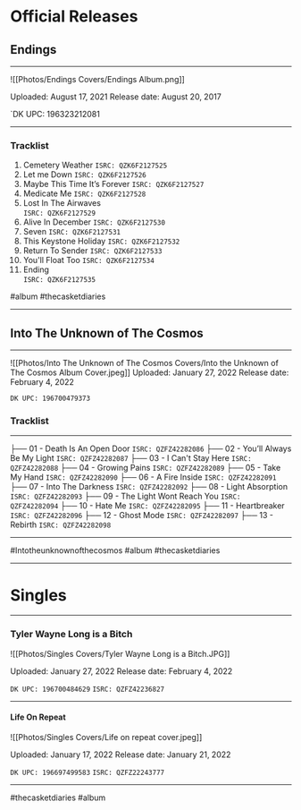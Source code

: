 # Official Releases
## Endings

---

![[Photos/Endings Covers/Endings Album.png]]


Uploaded: August 17, 2021
Release date: August 20, 2017

`DK UPC: 196323212081

---


### Tracklist

 1. Cemetery Weather 
		`ISRC: QZK6F2127525`
 2. Let me Down
		`ISRC: QZK6F2127526`
3. Maybe This Time It’s Forever 
		 `ISRC: QZK6F2127527`
 4. Medicate Me 
		 `ISRC: QZK6F2127528`
 5. Lost In The Airwaves  
		`ISRC: QZK6F2127529`
 6. Alive In December 
		`ISRC: QZK6F2127530`
 8. Seven
		`ISRC: QZK6F2127531`
 8. This Keystone Holiday 
		`ISRC: QZK6F2127532`
 9. Return To Sender 
		`ISRC: QZK6F2127533`
10. You'll Float Too 
		`ISRC: QZK6F2127534`
11. Ending  
		`ISRC: QZK6F2127535`



 #album #thecasketdiaries

---

## Into The Unknown of The Cosmos

---

![[Photos/Into The Unknown of The Cosmos Covers/Into the Unknown of The Cosmos Album Cover.jpeg]]
Uploaded: January 27, 2022
Release date: February 4, 2022

`DK UPC: 196700479373`

### Tracklist

---

├── 01 - Death Is An Open Door
	 `ISRC: QZFZ42282086`
├── 02 - You’ll Always Be My Light
	 `ISRC: QZFZ42282087`
├── 03 - I Can't Stay Here
	 `ISRC: QZFZ42282088`
├── 04 - Growing Pains
	 `ISRC: QZFZ42282089`
├── 05 - Take My Hand
	 `ISRC: QZFZ42282090`
├── 06 - A Fire Inside
	 `ISRC: QZFZ42282091`
├── 07 - Into The Darkness
	 `ISRC: QZFZ42282092`
├── 08 - Light Absorption
	 `ISRC: QZFZ42282093`
├── 09 - The Light Wont Reach You
	 `ISRC: QZFZ42282094`
├── 10 - Hate Me
	 `ISRC: QZFZ42282095`
├── 11 - Heartbreaker
	 `ISRC: QZFZ42282096`
├── 12 - Ghost Mode
	 `ISRC: QZFZ42282097`
├── 13 - Rebirth
	 `ISRC: QZFZ42282098`

---

  #Intotheunknownofthecosmos #album #thecasketdiaries 


---

# Singles

---

### Tyler Wayne Long is a Bitch

![[Photos/Singles Covers/Tyler Wayne Long is a Bitch.JPG]]

Uploaded: January 27, 2022
Release date: February 4, 2022

`DK UPC: 196700484629`
`ISRC: QZFZ42236827`


---

#### Life On Repeat

![[Photos/Singles Covers/Life on repeat cover.jpeg]]

Uploaded: January 17, 2022
Release date: January 21, 2022

`DK UPC: 196697499583`
`ISRC: QZFZ22243777`

---

#thecasketdiaries #album 